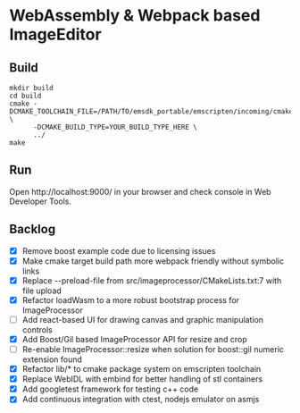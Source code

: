 # WebAssembly & Webpack based ImageEditor

## Build
```
mkdir build
cd build
cmake -DCMAKE_TOOLCHAIN_FILE=/PATH/TO/emsdk_portable/emscripten/incoming/cmake/Modules/Platform/Emscripten.cmake \
      -DCMAKE_BUILD_TYPE=YOUR_BUILD_TYPE_HERE \
      ../
make
```

## Run
Open http://localhost:9000/ in your browser and check console in Web Developer Tools.

## Backlog
- [x] Remove boost example code due to licensing issues
- [x] Make cmake target build path more webpack friendly without symbolic links
- [x] Replace --preload-file from src/imageprocessor/CMakeLists.txt:7 with file upload
- [x] Refactor loadWasm to a more robust bootstrap process for ImageProcessor
- [ ] Add react-based UI for drawing canvas and graphic manipulation controls
- [x] Add Boost/Gil based ImageProcessor API for resize and crop
- [ ] Re-enable ImageProcessor::resize when solution for boost::gil numeric extension found
- [x] Refactor lib/* to cmake package system on emscripten toolchain
- [x] Replace WebIDL with embind for better handling of stl containers
- [x] Add googletest framework for testing c++ code
- [x] Add continuous integration with ctest, nodejs emulator on asmjs
